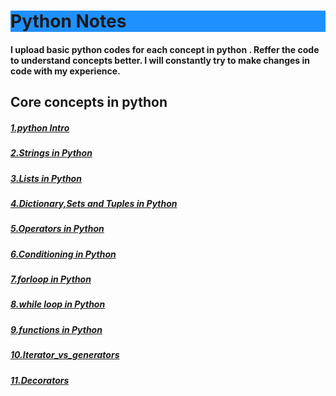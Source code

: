 <html>
 <head>
  </head>
<body>
<h1 style="background-color:DodgerBlue;">Python Notes</h1>
<h4>I upload basic python codes for each concept in python .
Reffer the code to understand concepts better.
I will constantly try to make changes in  code with my experience.<h4>

<h2>Core concepts in python</h2>
<h5><a href="https://github.com/asaikiran1999/python/blob/main/python%20concepts/1.Python_Intro.ipynb">1.python Intro</a></h5>
<h5><a href="https://github.com/asaikiran1999/python/blob/main/python%20concepts/Strings_in_python.ipynb">2.Strings in Python</a></h5>
<h5><a href="https://github.com/asaikiran1999/python/blob/main/python%20concepts/LIST.ipynb">3.Lists in Python</a></h5>
<h5><a href="https://github.com/asaikiran1999/python/blob/main/python%20concepts/dictionaryc%2Cset_and_tuple_.ipynb">4.Dictionary,Sets and Tuples in Python</a></h5>
<h5><a href="https://github.com/asaikiran1999/python/blob/main/python%20concepts/operators.ipynb">5.Operators in Python</a></h5>
<h5><a href="https://github.com/asaikiran1999/python/blob/main/python%20concepts/Conditioning_in_Python.ipynb">6.Conditioning in Python</a></h5>
<h5><a href="https://github.com/asaikiran1999/python/blob/main/python%20concepts/7.forloop.ipynb">7.forloop in Python</a></h5>
<h5><a href="https://github.com/asaikiran1999/python/blob/main/python%20concepts/8.whileloop.ipynb">8.while loop in Python</a></h5>
<h5><a href="https://github.com/asaikiran1999/python/blob/main/python%20concepts/9.function.ipynb">9.functions in Python</a></h5>
<h5><a href="https://github.com/asaikiran1999/python/blob/main/python%20concepts/iterator_vs_generator.ipynb">10.Iterator_vs_generators</a></h5>
 <h5><a href = "https://github.com/asaikiran1999/python/blob/main/python%20concepts/Decorators.ipynb">11.Decorators</a></h5>
 </body>
 </html>
